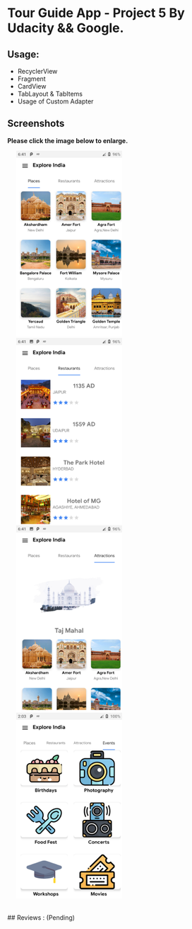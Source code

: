 # Tour Guide App - Project 5 By Udacity && Google.

## Usage:

* RecyclerView
* Fragment
* CardView
* TabLayout & TabItems
* Usage of Custom Adapter

## Screenshots

**Please click the image below to enlarge.**


<img src="https://github.com/mohancm/TourGuide/blob/master/screenshots/Screenshot_TourGuide_20181115-184135.png" height="420" width="240" hspace="20"><img src="https://github.com/mohancm/TourGuide/blob/master/screenshots/Screenshot_TourGuide_20181115-184139.png" height="420" width="240" hspace="20"><img src="https://github.com/mohancm/TourGuide/blob/master/screenshots/Screenshot_TourGuide_20181115-184150.png" height="420" width="240" hspace="20"><img src="https://github.com/mohancm/TourGuide/blob/master/screenshots/Screenshot_TourGuide_20181116-020302.png" height="420" width="240" hspace="20">

<br>
## Reviews : (Pending)